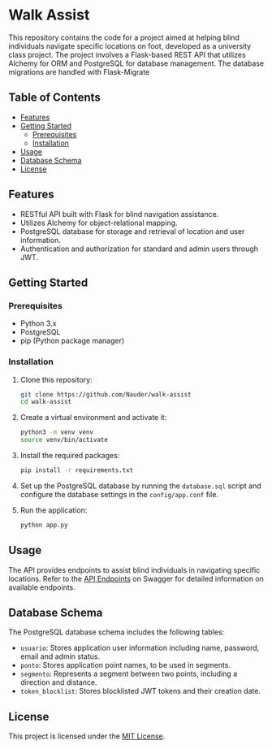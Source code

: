 # Walk Assist

This repository contains the code for a project aimed at helping blind individuals navigate specific locations on foot,
developed as a university class project. The project involves a Flask-based REST API that utilizes Alchemy for ORM and
PostgreSQL for database management. The database migrations are handled with Flask-Migrate

## Table of Contents

- [Features](#features)
- [Getting Started](#getting-started)
    - [Prerequisites](#prerequisites)
    - [Installation](#installation)
- [Usage](#usage)
- [Database Schema](#database-schema)
- [License](#license)

## Features

- RESTful API built with Flask for blind navigation assistance.
- Utilizes Alchemy for object-relational mapping.
- PostgreSQL database for storage and retrieval of location and user information.
- Authentication and authorization for standard and admin users through JWT.

## Getting Started

### Prerequisites

- Python 3.x
- PostgreSQL
- pip (Python package manager)

### Installation

1. Clone this repository:

    ```bash
    git clone https://github.com/Nauder/walk-assist
    cd walk-assist
    ```

2. Create a virtual environment and activate it:

    ```bash
    python3 -m venv venv
    source venv/bin/activate
    ```

3. Install the required packages:

    ```bash
    pip install -r requirements.txt
    ```

4. Set up the PostgreSQL database by running the `database.sql` script and configure the database settings in the
   `config/app.conf` file.

5. Run the application:

    ```bash
    python app.py
    ```

## Usage

The API provides endpoints to assist blind individuals in navigating specific locations.
Refer to
the [API Endpoints](https://app.swaggerhub.com/apis/DEWAVEB140_1/api-de_gerenciamento_de_usuarios_e_rotas/1.0.0#/) on
Swagger for detailed information on available endpoints.

## Database Schema

The PostgreSQL database schema includes the following tables:

- `usuario`: Stores application user information including name, password, email and admin status.
- `ponto`: Stores application point names, to be used in segments.
- `segmento`: Represents a segment between two points, including a direction and distance.
- `token_blocklist`: Stores blocklisted JWT tokens and their creation date.

## License

This project is licensed under the [MIT License](LICENSE).
